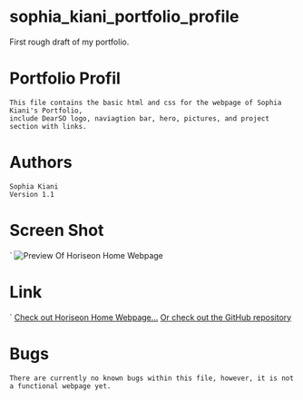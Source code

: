 # sophia_kiani_portfolio_profile
First rough draft of my portfolio.


# Portfolio Profil

    This file contains the basic html and css for the webpage of Sophia Kiani's Portfolio, 
    include DearSO logo, naviagtion bar, hero, pictures, and project section with links. 


# Authors
    Sophia Kiani 
    Version 1.1


# Screen Shot
`
    ![Preview Of Horiseon Home Webpage](assets/images/sophia_kiani_portfolio_screenshot.png)


    
# Link
`
    [Check out Horiseon Home Webpage...](https://github.com/soph-k/sophia_kiani_portfolio_profile/)
    [Or check out the GitHub repository](https://soph-k.github.io/sophia_kiani_portfolio_profile/) 
    
 


# Bugs

    There are currently no known bugs within this file, however, it is not a functional webpage yet.

